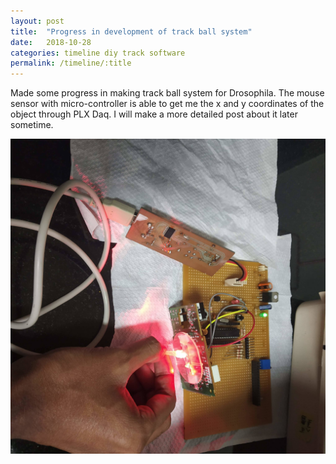```yaml
---
layout: post
title:  "Progress in development of track ball system"
date:   2018-10-28
categories: timeline diy track software
permalink: /timeline/:title
---
```

Made some progress in making track ball system for Drosophila. The mouse sensor with micro-controller is able to get me the x and y coordinates of the object through PLX Daq. I will make a more detailed post about it later sometime.

![trackmouse](https://raw.githubusercontent.com/prateek754/prateek754.github.io/master/assets/images/mousetrack.JPG)



